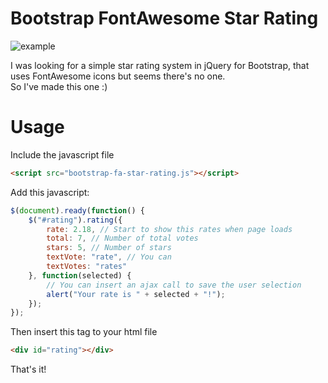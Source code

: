 Bootstrap FontAwesome Star Rating
========================

![example](https://raw.github.com/gubi/Bootstrap-FA-Star-Rating/master/star-rates.png)

I was looking for a simple star rating system in jQuery for Bootstrap, that uses FontAwesome icons but seems there's no one.<br />
So I've made this one :)

# Usage
Include the javascript file
```html
<script src="bootstrap-fa-star-rating.js"></script>
```

Add this javascript:
```javascript
$(document).ready(function() {
	$("#rating").rating({
		rate: 2.18, // Start to show this rates when page loads
		total: 7, // Number of total votes
		stars: 5, // Number of stars
		textVote: "rate", // You can 
		textVotes: "rates"
	}, function(selected) {
		// You can insert an ajax call to save the user selection
		alert("Your rate is " + selected + "!");
	});
});
```

Then insert this tag to your html file
```html
<div id="rating"></div>
```
That's it!
